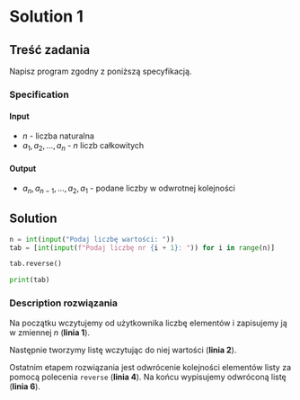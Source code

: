 # Solution 1

## Treść zadania

Napisz program zgodny z poniższą specyfikacją.

### Specification

#### Input

* $n$ - liczba naturalna
* $a_1,a_2,\dots,a_n$ - $n$ liczb całkowitych

#### Output

* $a_n,a_{n-1},\dots,a_2,a_1$ - podane liczby w odwrotnej kolejności

## Solution

```python
n = int(input("Podaj liczbę wartości: "))
tab = [int(input(f"Podaj liczbę nr {i + 1}: ")) for i in range(n)]

tab.reverse()

print(tab)
```

### Description rozwiązania

Na początku wczytujemy od użytkownika liczbę elementów i zapisujemy ją w zmiennej $n$ (**linia 1**).

Następnie tworzymy listę wczytując do niej wartości (**linia 2**).

Ostatnim etapem rozwiązania jest odwrócenie kolejności elementów listy za pomocą polecenia `reverse` (**linia 4**). Na końcu wypisujemy odwróconą listę (**linia 6**).
